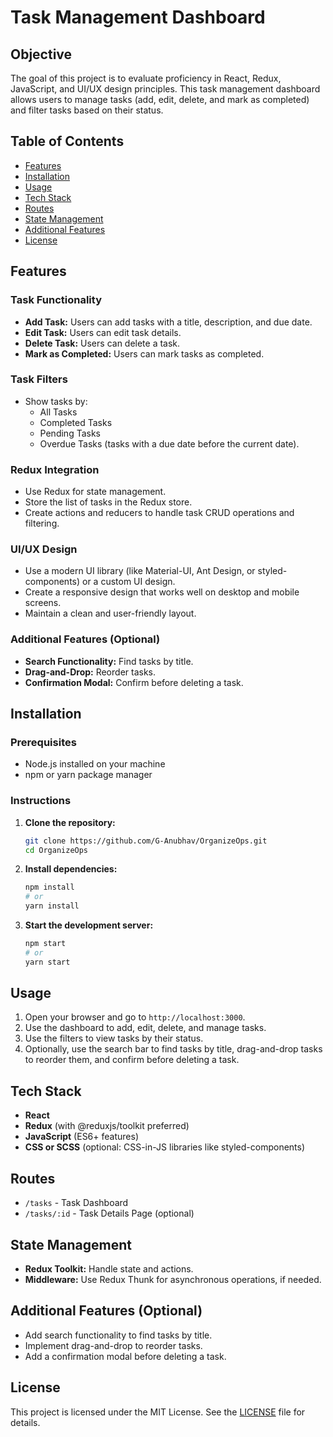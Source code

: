 # Task Management Dashboard

## Objective
The goal of this project is to evaluate proficiency in React, Redux, JavaScript, and UI/UX design principles. This task management dashboard allows users to manage tasks (add, edit, delete, and mark as completed) and filter tasks based on their status.

## Table of Contents
- [Features](#features)
- [Installation](#installation)
- [Usage](#usage)
- [Tech Stack](#tech-stack)
- [Routes](#routes)
- [State Management](#state-management)
- [Additional Features](#additional-features)
- [License](#license)

## Features

### Task Functionality
- **Add Task:** Users can add tasks with a title, description, and due date.
- **Edit Task:** Users can edit task details.
- **Delete Task:** Users can delete a task.
- **Mark as Completed:** Users can mark tasks as completed.

### Task Filters
- Show tasks by:
  - All Tasks
  - Completed Tasks
  - Pending Tasks
  - Overdue Tasks (tasks with a due date before the current date).

### Redux Integration
- Use Redux for state management.
- Store the list of tasks in the Redux store.
- Create actions and reducers to handle task CRUD operations and filtering.

### UI/UX Design
- Use a modern UI library (like Material-UI, Ant Design, or styled-components) or a custom UI design.
- Create a responsive design that works well on desktop and mobile screens.
- Maintain a clean and user-friendly layout.

### Additional Features (Optional)
- **Search Functionality:** Find tasks by title.
- **Drag-and-Drop:** Reorder tasks.
- **Confirmation Modal:** Confirm before deleting a task.

## Installation

### Prerequisites

- Node.js installed on your machine
- npm or yarn package manager

### Instructions

1. **Clone the repository:**
    ```bash
    git clone https://github.com/G-Anubhav/OrganizeOps.git
    cd OrganizeOps
    ```

2. **Install dependencies:**
    ```bash
    npm install
    # or
    yarn install
    ```

3. **Start the development server:**
    ```bash
    npm start
    # or
    yarn start
    ```

## Usage

1. Open your browser and go to `http://localhost:3000`.
2. Use the dashboard to add, edit, delete, and manage tasks.
3. Use the filters to view tasks by their status.
4. Optionally, use the search bar to find tasks by title, drag-and-drop tasks to reorder them, and confirm before deleting a task.

## Tech Stack
- **React**
- **Redux** (with @reduxjs/toolkit preferred)
- **JavaScript** (ES6+ features)
- **CSS or SCSS** (optional: CSS-in-JS libraries like styled-components)

## Routes
- `/tasks` - Task Dashboard
- `/tasks/:id` - Task Details Page (optional)

## State Management
- **Redux Toolkit:** Handle state and actions.
- **Middleware:** Use Redux Thunk for asynchronous operations, if needed.

## Additional Features (Optional)
- Add search functionality to find tasks by title.
- Implement drag-and-drop to reorder tasks.
- Add a confirmation modal before deleting a task.

## License
This project is licensed under the MIT License. See the [LICENSE](LICENSE) file for details.
